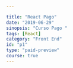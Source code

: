```yaml
---

title: "React Pago"
date: "2019-06-29"
sinopsis: "Curso Pago "
tags: [React]
category: "Front End"
id: "p1"
type: "paid-preview"
course: true
---
```

